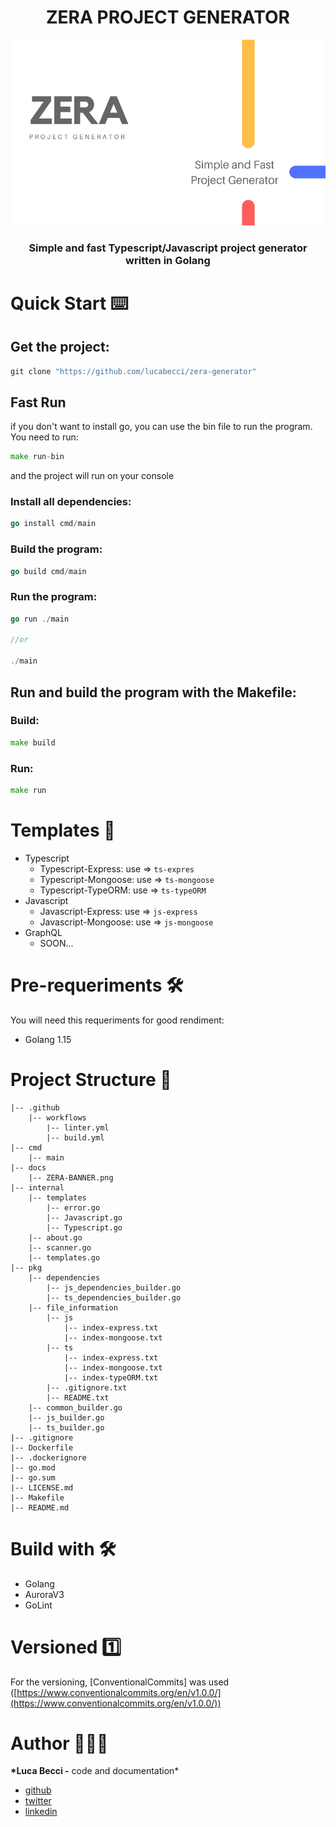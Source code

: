 <div align="center">
  <h1> ZERA PROJECT GENERATOR </h1>
</div>

![banner](docs/ZERA-BANNER.png)

<div align="center">
<h3>Simple and fast Typescript/Javascript project generator written in Golang</h3>
</div>

# Quick Start ⌨️

## Get the project:

```go
git clone "https://github.com/lucabecci/zera-generator"
```

## Fast Run

if you don't want to install go, you can use the bin file to run the program. You need to run:

```go
make run-bin
```

and the project will run on your console

### Install all dependencies:

```go
go install cmd/main
```

### Build the program:

```go
go build cmd/main
```

### Run the program:

```go
go run ./main

//or

./main
```

## Run and build the program with the Makefile:

### Build:

```go
make build
```

### Run:

```go
make run
```

# Templates 📂

- Typescript
  - Typescript-Express: use ⇒ `ts-expres`
  - Typescript-Mongoose: use ⇒ `ts-mongoose`
  - Typescript-TypeORM: use ⇒ `ts-typeORM`
- Javascript
  - Javascript-Express: use ⇒ `js-express`
  - Javascript-Mongoose: use ⇒ `js-mongoose`
- GraphQL
  - SOON...

# Pre-requeriments 🛠

You will need this requeriments for good rendiment:

- Golang 1.15

# Project Structure 📂

```
|-- .github
    |-- workflows
        |-- linter.yml
        |-- build.yml
|-- cmd
    |-- main
|-- docs
    |-- ZERA-BANNER.png
|-- internal
    |-- templates
        |-- error.go
        |-- Javascript.go
        |-- Typescript.go
    |-- about.go
    |-- scanner.go
    |-- templates.go
|-- pkg
    |-- dependencies
        |-- js_dependencies_builder.go
        |-- ts_dependencies_builder.go
    |-- file_information
        |-- js
            |-- index-express.txt
            |-- index-mongoose.txt
        |-- ts
            |-- index-express.txt
            |-- index-mongoose.txt
            |-- index-typeORM.txt
        |-- .gitignore.txt
        |-- README.txt
    |-- common_builder.go
    |-- js_builder.go
    |-- ts_builder.go
|-- .gitignore
|-- Dockerfile
|-- .dockerignore
|-- go.mod
|-- go.sum
|-- LICENSE.md
|-- Makefile
|-- README.md
```

# Build with 🛠

- Golang
- AuroraV3
- GoLint

# Versioned 1️⃣

For the versioning, [ConventionalCommits] was used ([https://www.conventionalcommits.org/en/v1.0.0/](https://www.conventionalcommits.org/en/v1.0.0/))

# Author 🙎🏻‍♂️

**\*Luca Becci -** code and documentation\*

- [github](https://github.com/lucabecci)
- [twitter](https://twitter.com/lucabecci)
- [linkedin](https://www.linkedin.com/in/luca-becci-b8044b198/)
